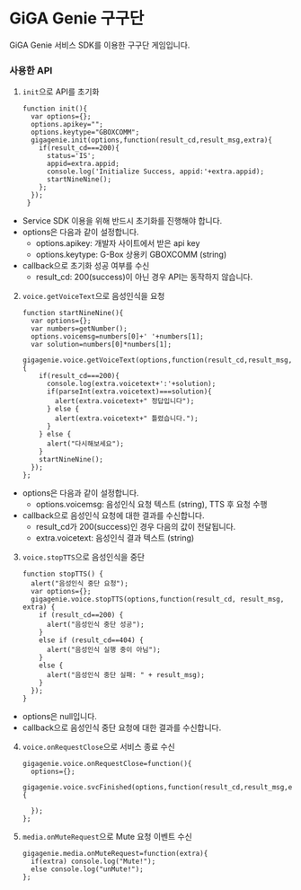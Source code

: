 # GiGA Genie 구구단
GiGA Genie 서비스 SDK를 이용한 구구단 게임입니다.

### 사용한 API

 1. `init`으로 API를 초기화


        function init(){
          var options={};
          options.apikey="";
          options.keytype="GBOXCOMM";
          gigagenie.init(options,function(result_cd,result_msg,extra){
            if(result_cd===200){
              status='IS';
              appid=extra.appid;
              console.log('Initialize Success, appid:'+extra.appid);
              startNineNine();
            };
          });
         }

   * Service SDK 이용을 위해 반드시 초기화를 진행해야 합니다.
   * options은 다음과 같이 설정합니다.
     * options.apikey: 개발자 사이트에서 받은 api key
     * options.keytype: G-Box 상용키 GBOXCOMM (string)
   * callback으로 초기화 성공 여부를 수신
     * result_cd: 200(success)이 아닌 경우 API는 동작하지 않습니다.    



 2. `voice.getVoiceText`으로 음성인식을 요청

        function startNineNine(){
          var options={};
          var numbers=getNumber();
          options.voicemsg=numbers[0]+' '+numbers[1];
          var solution=numbers[0]*numbers[1];
          gigagenie.voice.getVoiceText(options,function(result_cd,result_msg,extra){
            if(result_cd===200){
              console.log(extra.voicetext+':'+solution);
              if(parseInt(extra.voicetext)===solution){
                alert(extra.voicetext+" 정답입니다");
              } else {
                alert(extra.voicetext+" 틀렸습니다.");
              }
            } else {
              alert("다시해보세요");
            }
            startNineNine();
          });
        };

  * options은 다음과 같이 설정합니다.
     * options.voicemsg: 음성인식 요청 텍스트 (string), TTS 후 요청 수행
  * callback으로 음성인식 요청에 대한 결과를 수신합니다.
     * result_cd가 200(success)인 경우 다음의 값이 전달됩니다.
     * extra.voicetext: 음성인식 결과 텍스트 (string)



 3. `voice.stopTTS`으로 음성인식을 중단

        function stopTTS() {
          alert("음성인식 중단 요청");
          var options={};
          gigagenie.voice.stopTTS(options,function(result_cd, result_msg, extra) {
            if (result_cd==200) {
              alert("음성인식 중단 성공");
            }
            else if (result_cd==404) {
              alert("음성인식 실행 중이 아님");
            }
            else {
              alert("음성인식 중단 실패: " + result_msg);
            }
          });
        }

  * options은 null입니다.
  * callback으로 음성인식 중단 요청에 대한 결과를 수신합니다.



 4. `voice.onRequestClose`으로 서비스 종료 수신

        gigagenie.voice.onRequestClose=function(){
		  options={};
		  gigagenie.voice.svcFinished(options,function(result_cd,result_msg,extra){

		  });
        };


 5. `media.onMuteRequest`으로 Mute 요청 이벤트 수신

        gigagenie.media.onMuteRequest=function(extra){
          if(extra) console.log("Mute!");
          else console.log("unMute!");
		};

